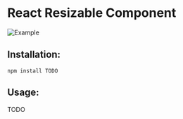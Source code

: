 React Resizable Component
=============

![Example](http://i.giphy.com/l3q2Qr9lY0yPeDH6o.gif)


## Installation:

`npm install TODO`


## Usage:

TODO

```
```
